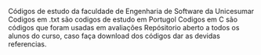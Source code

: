 Códigos de estudo da faculdade de Engenharia de Software da Unicesumar
Codigos em .txt são codigos de estudo em Portugol
Codigos em C são códigos que foram usadas em avaliações
Repósitorio aberto a todos os alunos do curso, caso faça download dos códigos dar as devidas referencias.
